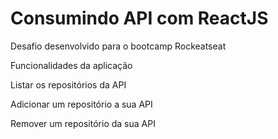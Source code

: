 # Consumindo API com ReactJS

Desafio desenvolvido para o bootcamp Rockeatseat

Funcionalidades da aplicação

Listar os repositórios da API

Adicionar um repositório a sua API

Remover um repositório da sua API

